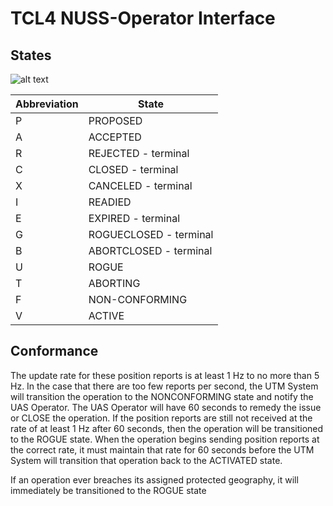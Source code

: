 # TCL4 NUSS-Operator Interface
## States


![alt text](https://raw.githubusercontent.com/nasa/utm-apis/v4-draft/nuss-operator-api/images/tcl4states.png "TCL4 FSM")


Abbreviation | State
------------ | -------------
 P   | PROPOSED
 A  |  ACCEPTED   
 R  | REJECTED - terminal
 C   | CLOSED  - terminal
 X   | CANCELED  - terminal
 I   | READIED   
 E   | EXPIRED  - terminal
 G   | ROGUECLOSED  - terminal
 B   | ABORTCLOSED - terminal
U  | ROGUE
 T  | ABORTING
 F  | NON-CONFORMING
 V  | ACTIVE

## Conformance

The update rate for these position reports is at least 1 Hz to no more than 5 Hz.
In the case that there are too few reports per second, the UTM System will transition the operation to the NONCONFORMING state and notify the UAS Operator. The UAS Operator will have 60 seconds to remedy the issue or CLOSE the operation. If the position reports are still not received at the rate of at least 1 Hz after 60 seconds, then the operation will be transitioned to the ROGUE state. When the operation begins sending position reports at the correct rate, it must maintain that rate for 60 seconds before the UTM System will transition that operation back to the ACTIVATED state.

If an operation ever breaches its assigned protected geography, it will immediately be transitioned to the ROGUE state
